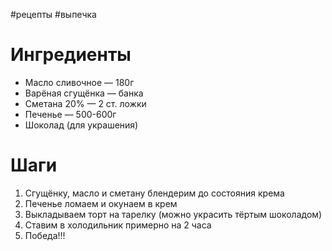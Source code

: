 #рецепты #выпечка 
# Ингредиенты
- Масло сливочное — 180г
- Варёная сгущёнка — банка
- Сметана 20% — 2 ст. ложки
- Печенье — 500-600г
- Шоколад (для украшения)
# Шаги
1. Сгущёнку, масло и сметану блендерим до состояния крема
2. Печенье ломаем и окунаем в крем
3. Выкладываем торт на тарелку (можно украсить тёртым шоколадом)
4. Ставим в холодильник примерно на 2 часа
5. Победа!!!